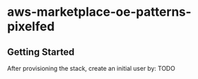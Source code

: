 # aws-marketplace-oe-patterns-pixelfed

## Getting Started

After provisioning the stack, create an initial user by: TODO
